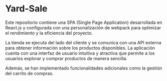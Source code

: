 # Yard-Sale

Este repositorio contiene una SPA (Single Page Application) desarrollada en React.js y configurada con una personalización de webpack para optimizar el rendimiento y la eficiencia del proyecto.

La tienda se ejecuta del lado del cliente y se comunica con una API externa para obtener información sobre los productos disponibles. La aplicación cuenta con una interfaz de usuario intuitiva y atractiva que permite a los usuarios explorar y comprar productos de manera sencilla.

Además, se han implementado funcionalidades adicionales como la gestión del carrito de compras.
